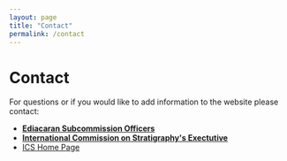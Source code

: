 ```yaml
---
layout: page
title: "Contact"
permalink: /contact
---
```


# Contact

For questions or if you would like to add information to the website please contact:

* **[Ediacaran Subcommission Officers](/subcommission-ediacaran/people)**
* **[International Commission on Stratigraphy's Exectutive](https://stratigraphy.org/executive)**
* [ICS Home Page](https://stratigraphy.org/)
